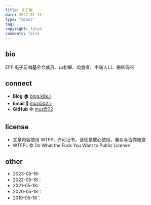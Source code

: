 ```yaml
---
title: 关于咱
date: 2022-01-13
type: "about"
tag:
copyright: false
comments: false
---
```

## bio

EFF 电子前哨基金会成员、山刺螈、肉食者、中端人口、搬砖码农

## connect

- **Blog** 🏠 [blog.k8s.li](https://zauhoo.online)
- **Email** 📧 [muzi502.li](mailto:zauhoo@outlook.com)
- **GitHub** 🕸 [muzi502](https://github.com/zauhoo)

## license

- 文章内容使用 WTFPL 许可证书，请任意放心使用，署名与否你随意
- WTFPL © Do What the Fuck You Want to Public License

## other
- 2023-05-18:
- 2022-05-18：
- 2021-05-18: 
- 2020-05-18：
- 2019-05-18：
